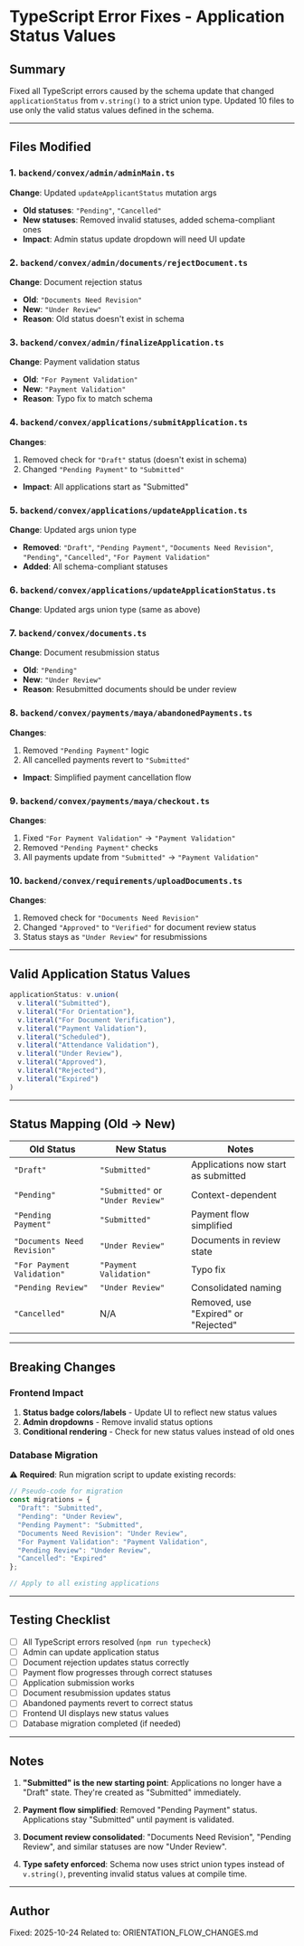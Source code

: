 # TypeScript Error Fixes - Application Status Values

## Summary
Fixed all TypeScript errors caused by the schema update that changed `applicationStatus` from `v.string()` to a strict union type. Updated 10 files to use only the valid status values defined in the schema.

---

## Files Modified

### 1. `backend/convex/admin/adminMain.ts`
**Change**: Updated `updateApplicantStatus` mutation args
- **Old statuses**: `"Pending"`, `"Cancelled"`
- **New statuses**: Removed invalid statuses, added schema-compliant ones
- **Impact**: Admin status update dropdown will need UI update

### 2. `backend/convex/admin/documents/rejectDocument.ts`
**Change**: Document rejection status
- **Old**: `"Documents Need Revision"`
- **New**: `"Under Review"`
- **Reason**: Old status doesn't exist in schema

### 3. `backend/convex/admin/finalizeApplication.ts`
**Change**: Payment validation status
- **Old**: `"For Payment Validation"`
- **New**: `"Payment Validation"`
- **Reason**: Typo fix to match schema

### 4. `backend/convex/applications/submitApplication.ts`
**Changes**:
1. Removed check for `"Draft"` status (doesn't exist in schema)
2. Changed `"Pending Payment"` to `"Submitted"`
- **Impact**: All applications start as "Submitted"

### 5. `backend/convex/applications/updateApplication.ts`
**Change**: Updated args union type
- **Removed**: `"Draft"`, `"Pending Payment"`, `"Documents Need Revision"`, `"Pending"`, `"Cancelled"`, `"For Payment Validation"`
- **Added**: All schema-compliant statuses

### 6. `backend/convex/applications/updateApplicationStatus.ts`
**Change**: Updated args union type (same as above)

### 7. `backend/convex/documents.ts`
**Change**: Document resubmission status
- **Old**: `"Pending"`
- **New**: `"Under Review"`
- **Reason**: Resubmitted documents should be under review

### 8. `backend/convex/payments/maya/abandonedPayments.ts`
**Changes**:
1. Removed `"Pending Payment"` logic
2. All cancelled payments revert to `"Submitted"`
- **Impact**: Simplified payment cancellation flow

### 9. `backend/convex/payments/maya/checkout.ts`
**Changes**:
1. Fixed `"For Payment Validation"` → `"Payment Validation"`
2. Removed `"Pending Payment"` checks
3. All payments update from `"Submitted"` → `"Payment Validation"`

### 10. `backend/convex/requirements/uploadDocuments.ts`
**Changes**:
1. Removed check for `"Documents Need Revision"`
2. Changed `"Approved"` to `"Verified"` for document review status
3. Status stays as `"Under Review"` for resubmissions

---

## Valid Application Status Values

```typescript
applicationStatus: v.union(
  v.literal("Submitted"),
  v.literal("For Orientation"),
  v.literal("For Document Verification"),
  v.literal("Payment Validation"),
  v.literal("Scheduled"),
  v.literal("Attendance Validation"),
  v.literal("Under Review"),
  v.literal("Approved"),
  v.literal("Rejected"),
  v.literal("Expired")
)
```

---

## Status Mapping (Old → New)

| Old Status | New Status | Notes |
|-----------|-----------|-------|
| `"Draft"` | `"Submitted"` | Applications now start as submitted |
| `"Pending"` | `"Submitted"` or `"Under Review"` | Context-dependent |
| `"Pending Payment"` | `"Submitted"` | Payment flow simplified |
| `"Documents Need Revision"` | `"Under Review"` | Documents in review state |
| `"For Payment Validation"` | `"Payment Validation"` | Typo fix |
| `"Pending Review"` | `"Under Review"` | Consolidated naming |
| `"Cancelled"` | N/A | Removed, use "Expired" or "Rejected" |

---

## Breaking Changes

### Frontend Impact
1. **Status badge colors/labels** - Update UI to reflect new status values
2. **Admin dropdowns** - Remove invalid status options
3. **Conditional rendering** - Check for new status values instead of old ones

### Database Migration
⚠️ **Required**: Run migration script to update existing records:
```javascript
// Pseudo-code for migration
const migrations = {
  "Draft": "Submitted",
  "Pending": "Under Review",
  "Pending Payment": "Submitted",
  "Documents Need Revision": "Under Review",
  "For Payment Validation": "Payment Validation",
  "Pending Review": "Under Review",
  "Cancelled": "Expired"
};

// Apply to all existing applications
```

---

## Testing Checklist

- [ ] All TypeScript errors resolved (`npm run typecheck`)
- [ ] Admin can update application status
- [ ] Document rejection updates status correctly
- [ ] Payment flow progresses through correct statuses
- [ ] Application submission works
- [ ] Document resubmission updates status
- [ ] Abandoned payments revert to correct status
- [ ] Frontend UI displays new status values
- [ ] Database migration completed (if needed)

---

## Notes

1. **"Submitted" is the new starting point**: Applications no longer have a "Draft" state. They're created as "Submitted" immediately.

2. **Payment flow simplified**: Removed "Pending Payment" status. Applications stay "Submitted" until payment is validated.

3. **Document review consolidated**: "Documents Need Revision", "Pending Review", and similar statuses are now "Under Review".

4. **Type safety enforced**: Schema now uses strict union types instead of `v.string()`, preventing invalid status values at compile time.

---

## Author
Fixed: 2025-10-24
Related to: ORIENTATION_FLOW_CHANGES.md

